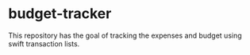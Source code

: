 # budget-tracker

This repository has the goal of tracking the expenses and budget using swift transaction lists.